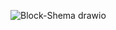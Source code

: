 ![Block-Shema drawio](https://user-images.githubusercontent.com/108088733/200140186-afed68fe-01c0-45b2-96c5-b069a22482e4.png)

